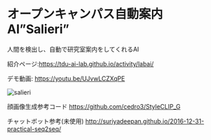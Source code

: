 # オープンキャンパス自動案内AI”Salieri”

人間を検出し、自動で研究室案内をしてくれるAI

紹介ページ:https://tdu-ai-lab.github.io/activity/labai/

デモ動画: https://youtu.be/UJvwLCZXqPE

![salieri](https://user-images.githubusercontent.com/63311737/140689071-1c1dc696-a987-4f77-964c-75eaf11d2df2.png)


顔画像生成参考コード
https://github.com/cedro3/StyleCLIP_G

チャットボット参考(未使用)
http://suriyadeepan.github.io/2016-12-31-practical-seq2seq/

